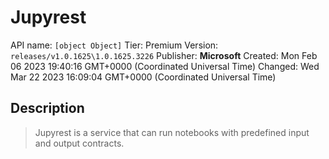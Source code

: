 # Jupyrest
API name: `[object Object]`
Tier: Premium
Version: `releases/v1.0.1625\1.0.1625.3226`
Publisher: **Microsoft**
Created: Mon Feb 06 2023 19:40:16 GMT+0000 (Coordinated Universal Time)
Changed: Wed Mar 22 2023 16:09:04 GMT+0000 (Coordinated Universal Time)

## Description
> Jupyrest is a service that can run notebooks with predefined input and output contracts.
